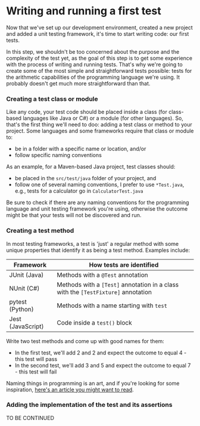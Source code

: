 # Writing and running a first test

Now that we've set up our development environment, created a new project and added a unit testing framework, it's time to start writing code: our first tests.

In this step, we shouldn't be too concerned about the purpose and the complexity of the test yet, as the goal of this step is to get some experience with the process of writing and running tests. That's why we're going to create some of the most simple and straightforward tests possible: tests for the arithmetic capabilities of the programming language we're using. It probably doesn't get much more straightforward than that.

### Creating a test class or module

Like any code, your test code should be placed inside a class (for class-based languages like Java or C#) or a module (for other languages). So, that's the first thing we'll need to doo: adding a test class or method to your project. Some languages and some frameworks require that class or module to:

* be in a folder with a specific name or location, and/or
* follow specific naming conventions

As an example, for a Maven-based Java project, test classes should:

* be placed in the `src/test/java` folder of your project, and
* follow one of several naming conventions, I prefer to use `*Test.java`, e.g., tests for a calculator go in `CalculatorTest.java`

Be sure to check if there are any naming conventions for the programming language and unit testing framework you're using, otherwise the outcome might be that your tests will not be discovered and run.

### Creating a test method

In most testing frameworks, a test is 'just' a regular method with some unique properties that identify it as being a test method. Examples include:

| Framework | How tests are identified |
| --------- | ------------------------ |
| JUnit (Java) | Methods with a `@Test` annotation |
| NUnit (C#) | Methods with a `[Test]` annotation in a class with the `[TestFixture]` annotation |
| pytest (Python) | Methods with a name starting with `test` |
| Jest (JavaScript) | Code inside a `test()` block |

Write two test methods and come up with good names for them:

* In the first test, we'll add 2 and 2 and expect the outcome to equal 4 - this test will pass
* In the second test, we'll add 3 and 5 and expect the outcome to equal 7 - this test will fail

Naming things in programming is an art, and if you're looking for some inspiration, [here's an article you might want to read](https://dzone.com/articles/7-popular-unit-test-naming).

### Adding the implementation of the test and its assertions

TO BE CONTINUED